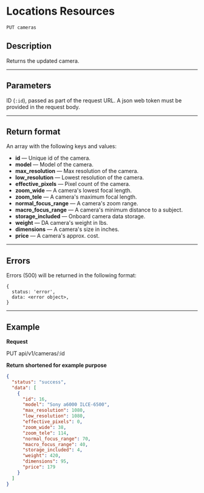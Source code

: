 # Locations Resources

    PUT cameras

## Description
Returns the updated camera.

***

## Parameters

ID (`:id`), passed as part of the request URL.
A json web token must be provided in the request body.

***

## Return format
An array with the following keys and values:

- **id** — Unique id of the camera.
- **model** — Model of the camera.
- **max_resolution** — Max resolution of the camera.
- **low_resolution** — Lowest resolution of the camera.
- **effective_pixels** — Pixel count of the camera.
- **zoom_wide** — A camera's lowest focal length.
- **zoom_tele** — A camera's maximum focal length.
- **normal_focus_range** — A camera's zoom range.
- **macro_focus_range** — A camera's minimum distance to a subject.
- **storage_included** — Onboard camera data storage.
- **weight** — DA camera's weight in lbs.
- **dimensions** — A camera's size in inches.
- **price** — A camera's approx. cost.

***

## Errors
Errors (500) will be returned in the following format:
```
{
  status: 'error',
  data: <error object>,
}
```

***

## Example
**Request**

   PUT api/v1/cameras/:id

**Return** __shortened for example purpose__
``` json
{
  "status": "success",
  "data": [
    {
      "id": 16,
      "model": "Sony a6000 ILCE-6500",
      "max_resolution": 1080,
      "low_resolution": 1080,
      "effective_pixels": 0,
      "zoom_wide": 38,
      "zoom_tele": 114,
      "normal_focus_range": 70,
      "macro_focus_range": 40,
      "storage_included": 4,
      "weight": 420,
      "dimensions": 95,
      "price": 179
    }
  ]
}
```
